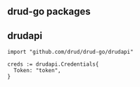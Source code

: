 drud-go packages
----------------



## drudapi

```
import "github.com/drud/drud-go/drudapi"
```

```
creds := drudapi.Credentials{
  Token: "token",
}
```
